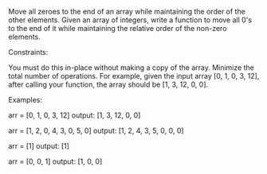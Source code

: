 Move all zeroes to the end of an array while maintaining the order of the other elements. Given an array of integers, write a function to move all 0's to the end of it while maintaining the relative order of the non-zero elements.

Constraints:

You must do this in-place without making a copy of the array.
Minimize the total number of operations.
For example, given the input array [0, 1, 0, 3, 12], after calling your function, the array should be [1, 3, 12, 0, 0].

Examples:

arr = [0, 1, 0, 3, 12]
output: [1, 3, 12, 0, 0]

arr = [1, 2, 0, 4, 3, 0, 5, 0]
output: [1, 2, 4, 3, 5, 0, 0, 0]

arr = [1]
output: [1]

arr = [0, 0, 1]
output: [1, 0, 0]